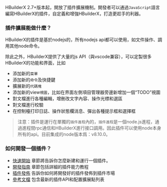 HBuilderX 2.7+版本起，開放了插件擴展機制。開發者可以通過`JavaScript`語言編寫HBuilderX的插件，自定義和增強HBuilderX，打造更趁手的利器。

### 插件擴展能做什麼？
HBuilderX的插件是基於nodejs的，所有nodejs api都可以使用，如文件操作、調用其他node命令。

除此之外，HBuilderX提供了大量的js API（與vscode兼容），可以定製很多HBuilderX的功能和界面，比如

- 添加新的`菜單`
- 添加新的`命令`及快捷鍵
- 擴展新的`代碼塊`
- 添加新的view`視圖`，比如在界面左側項目管理器旁邊新增加一個“TODO”視圖
- 對文檔進行各種編輯，增刪改文字內容、操作光標和選區
- 對文檔進行校驗
- 在控制檯打印日誌、操作狀態欄消息、彈出各種提示框和選擇框

> 注意：插件是運行在單獨的`插件進程`內的，`插件進程`是一個node.js進程，通過進程間rpc通信和HBuilderX進行接口調用。因此插件可以使用node本身所有的api。目前集成的node版本爲：v8.10.0。

### 如何開發一個插件？
- [快速開始](/ExtensionTutorial/firstExtension.md) 章節將告訴你怎麼新建和運行一個插件。
- [開發指南](/ExtensionTutorial/extension.md) 章節包括詳細的插件能力教程
- [插件發佈](/ExtensionTutorial/HowToPublish.md) 告訴你如何將開發好的插件發佈到插件市場
- [參考文檔](/ExtensionDocs/Api/README.md) 包含最新的插件API和配置擴展點列表

